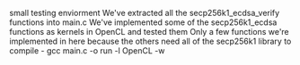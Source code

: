 small testing enviorment
We've extracted all the secp256k1_ecdsa_verify functions into main.c
We've implemented some of the secp256k1_ecdsa functions as kernels in OpenCL and tested them
Only a few functions we're implemented in here because the others need all of the secp256k1 library
to compile - 
gcc main.c -o run -l OpenCL -w
